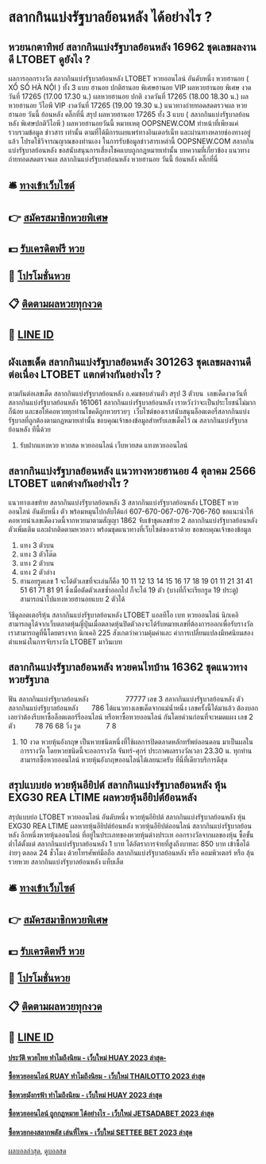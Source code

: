 # สลากกินแบ่งรัฐบาลย้อนหลัง ได้อย่างไร ?
## หวยนกตาทิพย์ สลากกินแบ่งรัฐบาลย้อนหลัง 16962 ชุดเลขผลงานดี LTOBET ดูยังไง ?
ผลการออกรางวัล สลากกินแบ่งรัฐบาลย้อนหลัง LTOBET หวยออนไลน์ อันดับหนึ่ง หวยฮานอย ( XỔ SỐ HÀ NỘI ) ทั้ง 3 แบบ ฮานอย ปกติฮานอย พิเศษฮานอย VIP
ผลหวยฮานอย พิเศษ งวดวันที่ 17265 (17.00 17.30 น.)
ผลหวยฮานอย ปกติ งวดวันที่ 17265 (18.00 18.30 น.)
ผลหวยฮานอย วีไอพี VIP งวดวันที่ 17265 (19.00 19.30 น.)
 แนวทางถ่ายทอดสดตรวจผล หวยฮานอย วันนี้ ย้อนหลัง คลิ๊กที่นี่ 
สรุป ผลหวยฮานอย 17265 ทั้ง 3 แบบ ( สลากกินแบ่งรัฐบาลย้อนหลัง พิเศษปกติวีไอพี ) ผลหวยฮานอยวันนี้
หมายเหตุ OOPSNEW.COM ทำหน้าที่เพียงแค่รวบรวมข้อมูล ข่าวสาร เท่านั้น ตามที่ได้มีการเผยแพร่ทางอินเตอร์เน็ท และผ่านทางหลายช่องทางอยู่แล้ว โปรดใช้วิจารณญาณของท่านเอง ในการรับข้อมูลข่าวสารเหล่านี้ OOPSNEW.COM สลากกินแบ่งรัฐบาลย้อนหลัง ขอสนับสนุนการเสี่ยงโชคแบบถูกกฎหมายเท่านั้น
บทความที่เกี่ยวข้อง
แนวทางถ่ายทอดสดตรวจผล สลากกินแบ่งรัฐบาลย้อนหลัง หวยฮานอย วันนี้ ย้อนหลัง คลิ๊กที่นี่

## 🛎 [ทางเข้าเว็บไซต์](https://bit.ly/3BG5bNw)
## 👉 [สมัครสมาชิกหวยพิเศษ](https://bit.ly/3BG5bNw)
## 💵 [รับเครดิตฟรี หวย](https://bit.ly/3C3mvgS)
## 👑 [โปรโมชั่นหวย](https://bit.ly/3C3mvgS)
## 📋 [ติดตามผลหวยทุกงวด](https://bit.ly/3C3mvgS)
## 📱 [LINE ID](https://bit.ly/3C3mvgS)

## ผังเลขเด็ด สลากกินแบ่งรัฐบาลย้อนหลัง 301263 ชุดเลขผลงานดีต่อเนื่อง LTOBET แตกต่างกันอย่างไร ?
ตามกันต่อเลขเด็ด สลากกินแบ่งรัฐบาลย้อนหลัง อ.คมชอบส่วนตัว สรุป 3 ตัวบน  เลขเด็ดงวดวันที่ สลากกินแบ่งรัฐบาลย้อนหลัง 161061 สลากกินแบ่งรัฐบาลย้อนหลัง เราหวังว่าจะเป็นประโยชน์ไม่มากก็น้อย และขอให้คอหวยทุกท่านโชคดีถูกหวยรวยๆ  เว็บไซต์ของเราสนับสนุนล็อตเตอรี่สลากกินแบ่งรัฐบาลที่ถูกต้องตามกฏหมายเท่านั้น
ขอบคุณเจ้าของข้อมูลสำหรับเลขเด็ดไว้ ณ สลากกินแบ่งรัฐบาลย้อนหลัง ทีนี้ด้วย
1. รับฝากแทงหวย หวยสด หวยออนไลน์ เว็บหวยสด แทงหวยออนไลน์

## สลากกินแบ่งรัฐบาลย้อนหลัง แนวทางหวยฮานอย 4 ตุลาคม 2566 LTOBET แตกต่างกันอย่างไร ?
แนวทางเลขท้าย สลากกินแบ่งรัฐบาลย้อนหลัง 3 สลากกินแบ่งรัฐบาลย้อนหลัง LTOBET หวยออนไลน์ อันดับหนึ่ง ตัว พร้อมหมุนไปกลับได้แก่
607-670-067-076-706-760
ขอแนะนำให้คอหวยนำเลขเด็ดงวดนี้จากหวยมาตามสัญญา 1862 จับเข้าชุดเลขท้าย 2 สลากกินแบ่งรัฐบาลย้อนหลัง ตัวเพิ่มเติม และฝากติดตามหวยลาว พร้อมชุดแนวทางที่เว็บไซต์ของเราด้วย
ขอขอบคุณเจ้าของข้อมูล

1. แทง 3 ตัวบน
2. แทง 3 ตัวโต๊ด
3. แทง 2 ตัวบน
4. แทง 2 ตัวล่าง
5. ฮานอยรูดเลข 1 จะได้ตัวเลขที่จะเล่นก็คือ 10 11 12 13 14 15 16 17 18 19 01 11 21 31 41 51 61 71 81 91 ซึ่งเมื่อตัดตัวเลขซ้ำออกไป ก็จะได้ 19 ตัว (บางที่ก็จะเรียกรูด 19 ประตู) สามารถนำไปแทงหวยฮานอยแบบ 2 ตัวได้

วิธีดูลอตเตอรีหุ้น สลากกินแบ่งรัฐบาลย้อนหลัง LTOBET แอลทีโอ เบท หวยออนไลน์ นิกเคอิ สามารถดูได้จากเว็บตลาดหุ้นญี่ปุ่นเมื่อตลาดหุ้นปิดตัวลงจะได้รับหมายเลขที่ต้องการออกเพื่อรับรางวัล เราสามารถดูที่นี้โดยตรงจาก นิกเคอิ 225 สังเกตว่าความคุ้มค่าและ ค่าการเปลี่ยนแปลงมีทศนิยมสองตำแหน่งในการจับรางวัล LTOBET มาวินเบท

## สลากกินแบ่งรัฐบาลย้อนหลัง หวยคนไทบ้าน 16362 ชุดแนวทางหวยรัฐบาล
ฟัน สลากกินแบ่งรัฐบาลย้อนหลัง                   77777
เลข 3 สลากกินแบ่งรัฐบาลย้อนหลัง ตัว     สลากกินแบ่งรัฐบาลย้อนหลัง       786
ได้แนวทางเลขเด็ดจากแม่น้ำหนึ่ง เลขครั้งนี้ได้มาแล้ว ต้องบอกเลยว่าต้องรีบหาซื้อล็อตเตอร์รี่ออนไลน์ หรือหาซื้อหวยออนไลน์ กันโดยด่วนก่อนที่จะหมดแผง
เลข 2 ตัว          78 76 68
วิ่ง รูด             7 8
1. 10 งวด หวยหุ้นอังกฤษ เป็นหวยชนิดหนึ่งที่ใช้ผลการปิดตลาดหลักทรัพย์ลอนดอน มาเป็นผลในการรางวัล โดยหวยชนิดนี้จะออกรางวัล จันทร์-ศุกร์ ประกาศผลรางวัลเวลา 23.30 น. ทุกท่านสามารถซื้อหวยออนไลน์ หวยหุ้นอังกฤษออนไลน์ได้เลยนะครับ ที่นี่ที่เดียวบริการดีสุด

## สรุปแบบย่อ หวยหุ้นอียิปต์ สลากกินแบ่งรัฐบาลย้อนหลัง หุ้น EXG30 REA LTIME ผลหวยหุ้นอียิปต์ย้อนหลัง
สรุปแบบย่อ LTOBET หวยออนไลน์ อันดับหนึ่ง หวยหุ้นอียิปต์ สลากกินแบ่งรัฐบาลย้อนหลัง หุ้น EXG30 REA LTIME ผลหวยหุ้นอียิปต์ย้อนหลัง หวยหุ้นอียิปต์ออนไลน์ สลากกินแบ่งรัฐบาลย้อนหลัง อีกหนึ่งหวยหุ้นออนไลน์ ที่อยู่ในประเภทของหวยหุ้นต่างประเท ออกรางวัลจากผลของหุ้น ซื้อขั้นต่ำได้ตั้งแต่ สลากกินแบ่งรัฐบาลย้อนหลัง 1 บาท ได้อัตราการจ่ายที่สูงถึงบาทละ 850 บาท เข้าซื้อได้ง่ายๆ ตลอด 24 ชั่วโมง ด้วยโทรศัพท์มือถือ สลากกินแบ่งรัฐบาลย้อนหลัง หรือ คอมพิวเตอร์ หรือ ลุ้นรวยหวย สลากกินแบ่งรัฐบาลย้อนหลัง แท็บเล็ต

## 🛎 [ทางเข้าเว็บไซต์](https://bit.ly/3BG5bNw)
## 👉 [สมัครสมาชิกหวยพิเศษ](https://bit.ly/3BG5bNw)
## 💵 [รับเครดิตฟรี หวย](https://bit.ly/3C3mvgS)
## 👑 [โปรโมชั่นหวย](https://bit.ly/3C3mvgS)
## 📋 [ติดตามผลหวยทุกงวด](https://bit.ly/3C3mvgS)
## 📱 [LINE ID](https://bit.ly/3C3mvgS)

#### [ประวัติ หวยไทย ทำไมถึงนิยม - เว็บใหม่ HUAY 2023 ล่าสุด-](https://atom.io/themes/ประวัติ%20หวยไทย%20ทำไมถึงนิยม%20-%20เว็บใหม่%20huay%202023%20ล่าสุด-)
#### [ซื้อหวยออนไลน์ RUAY ทำไมถึงนิยม - เว็บใหม่ THAILOTTO 2023 ล่าสุด](https://atom.io/themes/ซื้อหวยออนไลน์%20ruay%20ทำไมถึงนิยม%20-%20เว็บใหม่%20thailotto%202023%20ล่าสุด)
#### [ซื้อหวยมังกรฟ้า ทำไมถึงนิยม - เว็บใหม่ HUAY 2023 ล่าสุด](https://atom.io/themes/ซื้อหวยมังกรฟ้า%20ทำไมถึงนิยม%20-%20เว็บใหม่%20huay%202023%20ล่าสุด)
#### [ซื้อหวยออนไลน์ ถูกกฎหมาย ได้อย่างไร - เว็บใหม่ JETSADABET 2023 ล่าสุด](https://atom.io/themes/ซื้อหวยออนไลน์%20ถูกกฎหมาย%20ได้อย่างไร%20-%20เว็บใหม่%20jetsadabet%202023%20ล่าสุด)
#### [ซื้อหวยกองสลากพลัส เล่นที่ไหน - เว็บใหม่ SETTEE BET 2023 ล่าสุด](https://atom.io/themes/ซื้อหวยกองสลากพลัส%20เล่นที่ไหน%20-%20เว็บใหม่%20settee%20bet%202023%20ล่าสุด)

[ผลบอลล่าสุด](https://siamsport.tv "ผลบอลล่าสุด"), [ดูบอลสด](https://siamsport.tv/ดูบอลสด "ดูบอลสด")